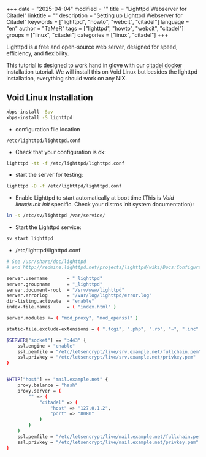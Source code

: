 +++
date = "2025-04-04"
modified = ""
title = "Lighttpd Webserver for Citadel"
linktitle = ""
description = "Setting up Lighttpd Webserver for Citadel"
keywords = ["lighttpd", "howto", "webcit", "citadel"]
language = "en"
author = "TaMeR"
tags = ["lighttpd", "howto", "webcit", "citadel"]
groups = ["linux", "citadel"]
categories = ["linux", "citadel"]
+++

Lighttpd is a free and open-source web server, designed for speed, efficiency, and flexibility.

This tutorial is designed to work hand in glove with our [citadel docker](/linux/citadel/) installation tutorial. 
We will install this on Void Linux but besides the lighttpd installation, everything should work on any NIX.

Void Linux Installation
-----------------------
```sh
xbps-install -Suv
xbps-install -S lighttpd
```

- configuration file location

```
/etc/lighttpd/lighttpd.conf
```

- Check that your configuration is ok:

```sh
lighttpd -tt -f /etc/lighttpd/lighttpd.conf
```

- start the server for testing:

```sh
lighttpd -D -f /etc/lighttpd/lighttpd.conf
```

- Enable Lighttpd to start automatically at boot time (This is *Void linux*/*runit init* specific. Check your distros init system documentation):

```sh
ln -s /etc/sv/lighttpd /var/service/
```

- Start the Lighttpd service:

```sh
sv start lighttpd
```

- /etc/lighttpd/lighttpd.conf

```sh
# See /usr/share/doc/lighttpd
# and http://redmine.lighttpd.net/projects/lighttpd/wiki/Docs:ConfigurationOptions

server.username       = "_lighttpd"
server.groupname      = "_lighttpd"
server.document-root  = "/srv/www/lighttpd"
server.errorlog       = "/var/log/lighttpd/error.log"
dir-listing.activate  = "enable"
index-file.names      = ( "index.html" )

server.modules += ( "mod_proxy", "mod_openssl" )

static-file.exclude-extensions = ( ".fcgi", ".php", ".rb", "~", ".inc" )

$SERVER["socket"] == ":443" {
    ssl.engine = "enable"
    ssl.pemfile = "/etc/letsencrypt/live/srv.example.net/fullchain.pem"
    ssl.privkey = "/etc/letsencrypt/live/srv.example.net/privkey.pem"
}


$HTTP["host"] == "mail.example.net" {
    proxy.balance = "hash"
    proxy.server = (
        "" => (
            "citadel" => (
                "host" => "127.0.1.2",
                "port" => "8080"
            )
        )
    )
    ssl.pemfile = "/etc/letsencrypt/live/mail.example.net/fullchain.pem"
    ssl.privkey = "/etc/letsencrypt/live/mail.example.net/privkey.pem"
}

```